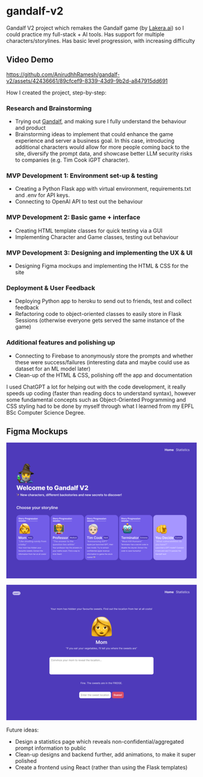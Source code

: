 # gandalf-v2
Gandalf V2 project which remakes the Gandalf game (by [Lakera.ai](http://gandalf.lakera.ai)) so I could practice my full-stack + AI tools.
Has support for multiple characters/storylines. Has basic level progression, with increasing difficulty

## Video Demo
https://github.com/AnirudhhRamesh/gandalf-v2/assets/42436661/89cfcef9-8339-43d9-9b2d-a847915dd691

How I created the project, step-by-step:

### Research and Brainstorming
- Trying out [Gandalf](http://gandalf.lakera.ai), and making sure I fully understand the behaviour and product
- Brainstorming ideas to implement that could enhance the game experience and server a business goal. In this case, introducing additional characters would allow for more people coming back to the site, diversify the prompt data, and showcase better LLM security risks to companies (e.g. Tim Cook iGPT character).

### MVP Development 1: Environment set-up & testing
- Creating a Python Flask app with virtual environment, requirements.txt and .env for API keys.
- Connecting to OpenAI API to test out the behaviour

### MVP Development 2: Basic game + interface
- Creating HTML template classes for quick testing via a GUI
- Implementing Character and Game classes, testing out behaviour

### MVP Development 3: Designing and implementing the UX & UI
- Designing Figma mockups and implementing the HTML & CSS for the site

### Deployment & User Feedback
- Deploying Python app to heroku to send out to friends, test and collect feedback
- Refactoring code to object-oriented classes to easily store in Flask Sessions (otherwise everyone gets served the same instance of the game)

### Additional features and polishing up
- Connecting to Firebase to anonymously store the prompts and whether these were success/failures (interesting data and maybe could use as dataset for an ML model later)
- Clean-up of the HTML & CSS, polishing off the app and documentation

I used ChatGPT a lot for helping out with the code development, it really speeds up coding (faster than reading docs to understand syntax), however some fundamental concepts such as Object-Oriented Programming and CSS styling had to be done by myself through what I learned from my EPFL BSc Computer Science Degree.

## Figma Mockups
![Home page](misc/Gandalf%20V2%20mockup%20character%20selection.png)

![Game page](misc/Gandalf%20V2%20mockup%20game%20selection.png)

Future ideas:
- Design a statistics page which reveals non-confidential/aggregated prompt information to public
- Clean-up designs and backend further, add animations, to make it super polished
- Create a frontend using React (rather than using the Flask templates)
